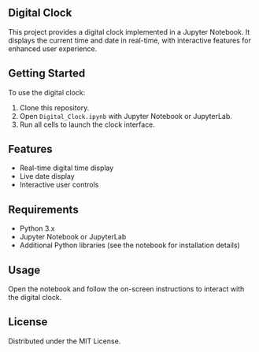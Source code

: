 ## Digital Clock

This project provides a digital clock implemented in a Jupyter Notebook. It displays the current time and date in real-time, with interactive features for enhanced user experience.

## Getting Started

To use the digital clock:

1. Clone this repository.
2. Open `Digital_Clock.ipynb` with Jupyter Notebook or JupyterLab.
3. Run all cells to launch the clock interface.

## Features

- Real-time digital time display
- Live date display
- Interactive user controls

## Requirements

- Python 3.x
- Jupyter Notebook or JupyterLab
- Additional Python libraries (see the notebook for installation details)

## Usage

Open the notebook and follow the on-screen instructions to interact with the digital clock.

## License

Distributed under the MIT License.
